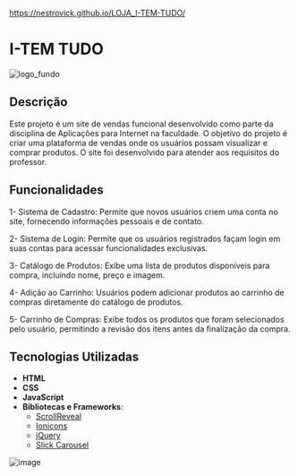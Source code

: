 https://nestrovick.github.io/LOJA_I-TEM-TUDO/


# I-TEM TUDO

![logo_fundo](https://github.com/Nestrovick/LOJA_I-TEM-TUDO/assets/118445657/0cfbb355-1a67-4c13-a4a6-b5f47f06502d)


## Descrição

Este projeto é um site de vendas funcional desenvolvido como parte da disciplina de Aplicações para Internet na faculdade. O objetivo do projeto é criar uma plataforma de vendas onde os usuários possam visualizar e comprar produtos. O site foi desenvolvido para atender aos requisitos do professor.

## Funcionalidades

1- Sistema de Cadastro: Permite que novos usuários criem uma conta no site, fornecendo informações pessoais e de contato.

2- Sistema de Login: Permite que os usuários registrados façam login em suas contas para acessar funcionalidades exclusivas.

3- Catálogo de Produtos: Exibe uma lista de produtos disponíveis para compra, incluindo nome, preço e imagem.

4- Adição ao Carrinho: Usuários podem adicionar produtos ao carrinho de compras diretamente do catálogo de produtos.

5- Carrinho de Compras: Exibe todos os produtos que foram selecionados pelo usuário, permitindo a revisão dos itens antes da finalização da compra.

## Tecnologias Utilizadas

- **HTML**
- **CSS**
- **JavaScript**
- **Bibliotecas e Frameworks**:
  - [ScrollReveal](https://scrollrevealjs.org/)
  - [Ionicons](https://ionicons.com/)
  - [jQuery](https://jquery.com/)
  - [Slick Carousel](https://kenwheeler.github.io/slick/)

![image](https://github.com/Nestrovick/LOJA_I-TEM-TUDO/assets/118445657/9b530d0e-03f9-4e09-afbb-446a2f2535e1)
